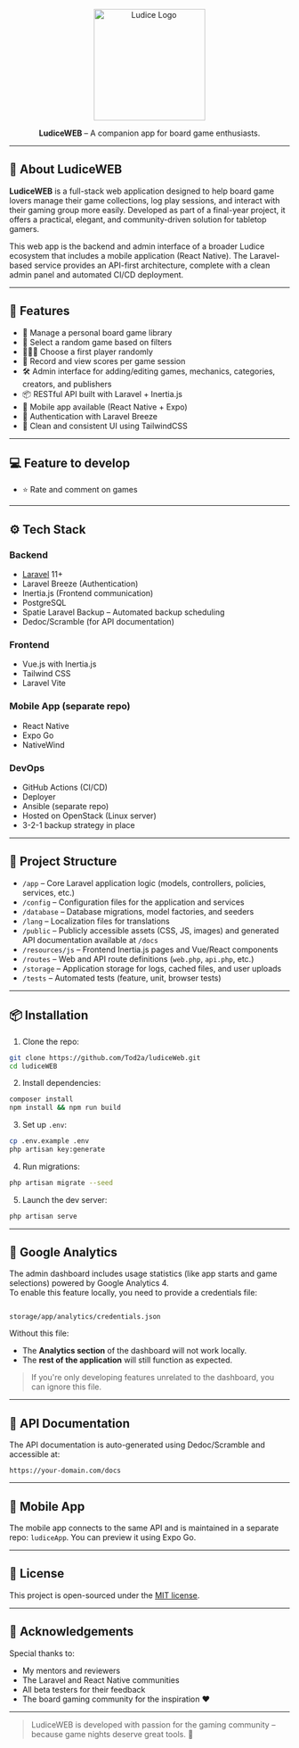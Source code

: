 <p align="center">
  <img src="https://ludice.app/logo.png" width="200" alt="Ludice Logo">
</p>


<p align="center">
  <strong>LudiceWEB</strong> – A companion app for board game enthusiasts.
</p>

---

## 🧩 About LudiceWEB

**LudiceWEB** is a full-stack web application designed to help board game lovers manage their game collections, log play sessions, and interact with their gaming group more easily. Developed as part of a final-year project, it offers a practical, elegant, and community-driven solution for tabletop gamers.

This web app is the backend and admin interface of a broader Ludice ecosystem that includes a mobile application (React Native). The Laravel-based service provides an API-first architecture, complete with a clean admin panel and automated CI/CD deployment.

---

## 🚀 Features

- 🎲 Manage a personal board game library
- 🔄 Select a random game based on filters
- 🧑‍🤝‍🧑 Choose a first player randomly
- 📝 Record and view scores per game session
- 🛠️ Admin interface for adding/editing games, mechanics, categories, creators, and publishers
- 📦 RESTful API built with Laravel + Inertia.js
- 📱 Mobile app available (React Native + Expo)
- 🔐 Authentication with Laravel Breeze
- 🧼 Clean and consistent UI using TailwindCSS

---

## 💻 Feature to develop

- ⭐ Rate and comment on games

---

## ⚙️ Tech Stack

### Backend
- [Laravel](https://laravel.com) 11+
- Laravel Breeze (Authentication)
- Inertia.js (Frontend communication)
- PostgreSQL
- Spatie Laravel Backup – Automated backup scheduling
- Dedoc/Scramble (for API documentation)

### Frontend 
- Vue.js with Inertia.js
- Tailwind CSS
- Laravel Vite

### Mobile App (separate repo)
- React Native
- Expo Go
- NativeWind

### DevOps
- GitHub Actions (CI/CD)
- Deployer
- Ansible (separate repo)
- Hosted on OpenStack (Linux server)
- 3-2-1 backup strategy in place

---

## 📂 Project Structure

- `/app` – Core Laravel application logic (models, controllers, policies, services, etc.)
- `/config` – Configuration files for the application and services
- `/database` – Database migrations, model factories, and seeders
- `/lang` – Localization files for translations
- `/public` – Publicly accessible assets (CSS, JS, images) and generated API documentation available at `/docs`
- `/resources/js` – Frontend Inertia.js pages and Vue/React components
- `/routes` – Web and API route definitions (`web.php`, `api.php`, etc.)
- `/storage` – Application storage for logs, cached files, and user uploads
- `/tests` – Automated tests (feature, unit, browser tests)

---

## 📦 Installation

1. Clone the repo:
```bash
git clone https://github.com/Tod2a/ludiceWeb.git
cd ludiceWEB
```

2. Install dependencies:
```bash
composer install
npm install && npm run build
```

3. Set up `.env`:
```bash
cp .env.example .env
php artisan key:generate
```

4. Run migrations:
```bash
php artisan migrate --seed
```

5. Launch the dev server:
```bash
php artisan serve
```

---

## 🔐 Google Analytics

The admin dashboard includes usage statistics (like app starts and game selections) powered by Google Analytics 4.  
To enable this feature locally, you need to provide a credentials file:

```

storage/app/analytics/credentials.json

```

Without this file:
- The **Analytics section** of the dashboard will not work locally.
- The **rest of the application** will still function as expected.

> If you're only developing features unrelated to the dashboard, you can ignore this file.

---

## 📖 API Documentation

The API documentation is auto-generated using Dedoc/Scramble and accessible at:
```
https://your-domain.com/docs
```
---

## 📱 Mobile App

The mobile app connects to the same API and is maintained in a separate repo: `ludiceApp`.
You can preview it using Expo Go.

---

## 📄 License

This project is open-sourced under the [MIT license](https://opensource.org/licenses/MIT).

---

## 🙏 Acknowledgements

Special thanks to:
- My mentors and reviewers
- The Laravel and React Native communities
- All beta testers for their feedback
- The board gaming community for the inspiration ❤️

---

> LudiceWEB is developed with passion for the gaming community – because game nights deserve great tools. 🎲
